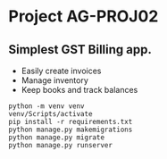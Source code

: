 # Project AG-PROJ02
## Simplest GST Billing app.

* Easily create invoices
* Manage inventory
* Keep books and track balances

```
python -m venv venv
venv/Scripts/activate
pip install -r requirements.txt
python manage.py makemigrations
python manage.py migrate
python manage.py runserver
```